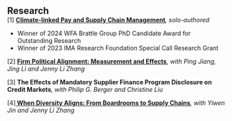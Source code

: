  
<h2 id="research" style="margin: 2px 0px 0px;"> <br> 
<br> Research</h2>


<div>
  <div class="title"> [1] <strong> <a href="https://papers.ssrn.com/sol3/papers.cfm?abstract_id=4847937">Climate-linked Pay and Supply Chain Management</a></strong><em>, solo-authored</em> </div>
  <ul>
    <li>   Winner of 2024 WFA Brattle Group PhD Candidate Award for Outstanding Research  <br></li>
     <li>   Winner of 2023 IMA Research Foundation Special Call Research Grant <br></li>
   
  </ul>

</div>
 

  
<div>
<div class="title"> [2] <strong><a href="https://papers.ssrn.com/sol3/papers.cfm?abstract_id=4430507">Firm Political Alignment: Measurement and Effects</a></strong><em>, with Ping Jiang, Jing Li and Jenny Li Zhang  </em> </div>
 <ul>
     

  </ul>

</div>
 
  
<div>
<div class="title"> [3] <strong>The Effects of Mandatory Supplier Finance Program Disclosure on Credit Markets</strong><em>, with Philip G. Berger and Christine Liu </em> </div>
 <ul> 
  </ul>

</div>


<div>
 <div class="title"> [4]<strong><a href="https://papers.ssrn.com/sol3/papers.cfm?abstract_id=5016160"> When Diversity Aligns: From Boardrooms to Supply Chains</a></strong><em>, with Yiwen Jin and Jenny Li Zhang</em> </div>
 <ul>
  

  </ul>
 
</div>

  

 
